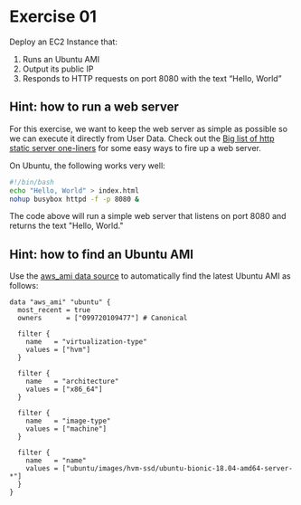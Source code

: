 # Exercise 01

Deploy an EC2 Instance that:

1. Runs an Ubuntu AMI
1. Output its public IP
1. Responds to HTTP requests on port 8080 with the text “Hello, World”




## Hint: how to run a web server

For this exercise, we want to keep the web server as simple as possible so we can execute it directly from User Data.
Check out the [Big list of http static server one-liners](https://gist.github.com/willurd/5720255) for some easy ways
to fire up a web server.

On Ubuntu, the following works very well:

```bash
#!/bin/bash
echo "Hello, World" > index.html
nohup busybox httpd -f -p 8080 &
```

The code above will run a simple web server that listens on port 8080 and returns the text "Hello, World."
 



## Hint: how to find an Ubuntu AMI

Use the [aws_ami data source](https://www.terraform.io/docs/providers/aws/d/ami.html) to automatically find the latest 
Ubuntu AMI as follows:

```hcl
data "aws_ami" "ubuntu" {
  most_recent = true
  owners      = ["099720109477"] # Canonical

  filter {
    name   = "virtualization-type"
    values = ["hvm"]
  }

  filter {
    name   = "architecture"
    values = ["x86_64"]
  }

  filter {
    name   = "image-type"
    values = ["machine"]
  }

  filter {
    name   = "name"
    values = ["ubuntu/images/hvm-ssd/ubuntu-bionic-18.04-amd64-server-*"]
  }
}
```